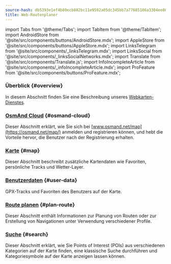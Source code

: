```yaml
---
source-hash: db5393e1ef4b80ecb882bc11e9592a05dc345bb7a77685186a3304ee088544a7
title: Web-Routenplaner
---
```

import Tabs from '@theme/Tabs';
import TabItem from '@theme/TabItem';
import AndroidStore from '@site/src/components/buttons/AndroidStore.mdx';
import AppleStore from '@site/src/components/buttons/AppleStore.mdx';
import LinksTelegram from '@site/src/components/_linksTelegram.mdx';
import LinksSocial from '@site/src/components/_linksSocialNetworks.mdx';
import Translate from '@site/src/components/Translate.js';
import InfoIncompleteArticle from '@site/src/components/_infoIncompleteArticle.mdx';
import ProFeature from '@site/src/components/buttons/ProFeature.mdx';

### Überblick {#overview}

In diesem Abschnitt finden Sie eine Beschreibung unseres [Webkarten-Dienstes](https://osmand.net/map).

### [OsmAnd Cloud](./web-cloud.md) {#osmand-cloud}

Dieser Abschnitt erklärt, wie Sie sich bei [www.osmand.net/map](https://osmand.net/map/) anmelden und registrieren können, und hebt die Vorteile hervor, die Benutzer nach der Registrierung erhalten.

### [Karte](./web-map.md) {#map}

Dieser Abschnitt beschreibt zusätzliche Kartendaten wie Favoriten, persönliche Tracks und Wetter-Layer.

### [Benutzerdaten](./web-userdata.mdx) {#user-data}

GPX-Tracks und Favoriten des Benutzers auf der Karte.

### [Route planen](./planner.md) {#plan-route}

Dieser Abschnitt enthält Informationen zur Planung von Routen oder zur Erstellung von Navigationen unter Verwendung verschiedener Profile.

### [Suche](./web-search.md) {#search}

Dieser Abschnitt erklärt, wie Sie Points of Interest (POIs) aus verschiedenen Kategorien auf der Karte finden, eine klassische Suche durchführen und Kategoriesymbole auf der Karte anzeigen lassen können.